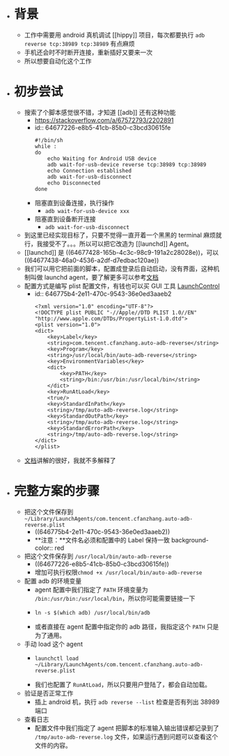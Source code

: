- # 背景
	- 工作中需要用 android 真机调试 [[hippy]] 项目，每次都要执行 `adb reverse tcp:38989 tcp:38989` 有点麻烦
	- 手机还会时不时断开连接，重新插好又要来一次
	- 所以想要自动化这个工作
- # 初步尝试
	- 搜索了个脚本感觉很不错，才知道 [[adb]] 还有这种功能
		- https://stackoverflow.com/a/67572793/2202891
		- id:: 64677226-e8b5-41cb-85b0-c3bcd30615fe
		  ```
		  #!/bin/sh
		  while :
		  do
		      echo Waiting for Android USB device
		      adb wait-for-usb-device reverse tcp:38989 tcp:38989
		      echo Connection established
		      adb wait-for-usb-disconnect
		      echo Disconnected
		  done
		  ```
		- 阻塞直到设备连接，执行操作
			- `adb wait-for-usb-device xxx`
		- 阻塞直到设备断开连接
			- `adb wait-for-usb-disconnect`
	- 到这里已经实现目标了，只要不觉得一直开着一个黑黑的 terminal 麻烦就行，我接受不了。。。所以可以把它改造为 [[launchd]] Agent。
	- [[launchd]] 是 ((64677428-165b-4c3c-98c9-191a2c28028e))，可以 ((64677438-46a0-4536-a2df-d7edbac120ae))
	- 我们可以用它把前面的脚本，配置成登录后自动启动，没有界面，这种机制叫做 launchd agent，要了解更多可以参考[文档](https://www.launchd.info/)
	- 配置方式是编写 plist 配置文件，有钱也可以买 GUI 工具 [LaunchControl](https://www.soma-zone.com/LaunchControl/)
		- id:: 646775b4-2e11-470c-9543-36e0ed3aaeb2
		  ```
		  <?xml version="1.0" encoding="UTF-8"?>
		  <!DOCTYPE plist PUBLIC "-//Apple//DTD PLIST 1.0//EN" "http://www.apple.com/DTDs/PropertyList-1.0.dtd">
		  <plist version="1.0">
		  <dict>
		      <key>Label</key>
		      <string>com.tencent.cfanzhang.auto-adb-reverse</string>
		      <key>Program</key>
		      <string>/usr/local/bin/auto-adb-reverse</string>
		      <key>EnvironmentVariables</key>
		      <dict>
		          <key>PATH</key>
		          <string>/bin:/usr/bin:/usr/local/bin</string>
		      </dict>
		      <key>RunAtLoad</key>
		      <true/>
		      <key>StandardInPath</key>
		      <string>/tmp/auto-adb-reverse.log</string>
		      <key>StandardOutPath</key>
		      <string>/tmp/auto-adb-reverse.log</string>
		      <key>StandardErrorPath</key>
		      <string>/tmp/auto-adb-reverse.log</string>
		  </dict>
		  </plist>
		  
		  ```
	- [文档](https://www.launchd.info/)讲解的很好，我就不多解释了
- # 完整方案的步骤
	- 把这个文件保存到`~/Library/LaunchAgents/com.tencent.cfanzhang.auto-adb-reverse.plist`
		- ((646775b4-2e11-470c-9543-36e0ed3aaeb2))
		- **注意：**文件名必须和配置中的 Label 保持一致
		  background-color:: red
	- 把这个文件保存到 `/usr/local/bin/auto-adb-reverse`
		- ((64677226-e8b5-41cb-85b0-c3bcd30615fe))
		- 增加可执行权限`chmod +x /usr/local/bin/auto-adb-reverse`
	- 配置 adb 的环境变量
		- agent 配置中我们指定了 `PATH` 环境变量为 `/bin:/usr/bin:/usr/local/bin`，所以你可能需要链接一下
		- ```
		  ln -s $(which adb) /usr/local/bin/adb
		  ```
		- 或者直接在 agent 配置中指定你的 adb 路径，我指定这个 `PATH` 只是为了通用。
	- 手动 load 这个 agent
		- ```
		  launchctl load ~/Library/LaunchAgents/com.tencent.cfanzhang.auto-adb-reverse.plist
		  ```
		- 我们也配置了 `RunAtLoad`，所以只要用户登陆了，都会自动加载。
	- 验证是否正常工作
		- 插上 android 机，执行 `adb reverse --list` 检查是否有列出 38989 端口
	- 查看日志
		- 配置文件中我们指定了 agent 把脚本的标准输入输出错误都记录到了 `/tmp/auto-adb-reverse.log` 文件，如果运行遇到问题可以查看这个文件的内容。